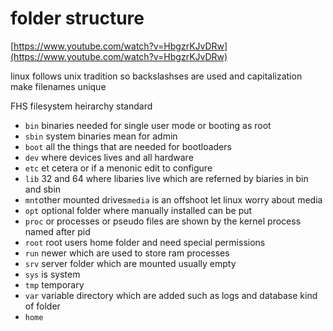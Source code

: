 # folder structure



[https://www.youtube.com/watch?v=HbgzrKJvDRw](https://www.youtube.com/watch?v=HbgzrKJvDRw)

linux follows unix tradition so backslashses are used and capitalization make filenames unique

FHS filesystem heirarchy standard

* `bin` binaries needed for single user mode or booting as root
* `sbin` system binaries mean for admin
* `boot` all the things that are needed for bootloaders
* `dev` where devices lives and all hardware
* `etc` et cetera or if a menonic edit to configure
* `lib` 32 and 64 where libaries live which are referned by biaries in bin and sbin
* `mnt`other mounted drives`media` is an offshoot let linux worry about media
* `opt` optional folder where manually installed can be put
* `proc` or processes or pseudo files are shown by the kernel process named after pid
* `root` root users home folder and need special permissions
* `run` newer which are used to store ram processes
* `srv` server folder which are mounted usually empty
* `sys` is system
* `tmp` temporary
* `var` variable directory which are added such as logs and database kind of folder
* `home`

